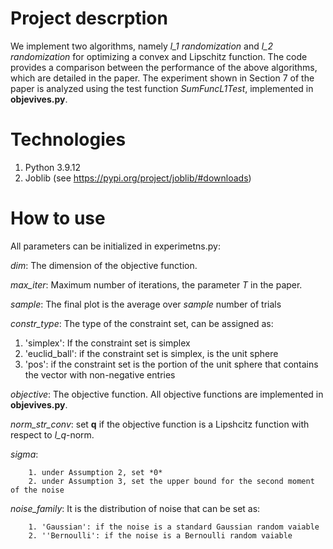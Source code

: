 # Project descrption

We implement two algorithms, namely *l_1 randomization* and *l_2 randomization* for optimizing a convex and Lipschitz function. The code provides a comparison between the performance of the above algorithms, which are detailed in the paper. The experiment shown in Section 7 of the paper is analyzed using the test function *SumFuncL1Test*, implemented in **objevives.py**.

# Technologies

1. Python 3.9.12
2. Joblib (see https://pypi.org/project/joblib/#downloads)

# How to use

All parameters can be initialized in experimetns.py:

*dim*: The dimension of the objective function.

*max_iter*: Maximum number of iterations, the parameter *T* in the paper.

*sample*: The final plot is the average over *sample* number of trials

*constr_type*: The type of the constraint set, can be assigned as:

   1. 'simplex': If the constraint set is simplex 
   2. 'euclid_ball': if the constraint set is simplex, is the unit sphere 
   3. 'pos': if the constraint set is the portion of the unit sphere that contains the vector with non-negative entries

 *objective*: The objective function. All objective functions are implemented in **objevives.py**.
 
 *norm_str_conv*: set **q** if the objective function is a Lipshcitz function with respect to *l_q*-norm.
 
 *sigma*:
 
        1. under Assumption 2, set *0*
        2. under Assumption 3, set the upper bound for the second moment of the noise 
        
*noise_family*: It is the distribution of noise that can be set as:

        1. 'Gaussian': if the noise is a standard Gaussian random vaiable
        2. ''Bernoulli': if the noise is a Bernoulli random vaiable


